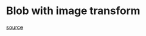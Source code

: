Blob with image transform
===========

[source](https://developers.google.com/appengine/docs/python/images/usingimages#Transform)
